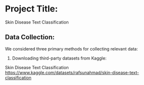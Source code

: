 # Project Title:
Skin Disease Text Classification

## Data Collection:
We considered three primary methods for collecting relevant data:
1.	Downloading third-party datasets from Kaggle:
   
Skin Disease Text Classification
https://www.kaggle.com/datasets/rafsunahmad/skin-disease-text-classification
